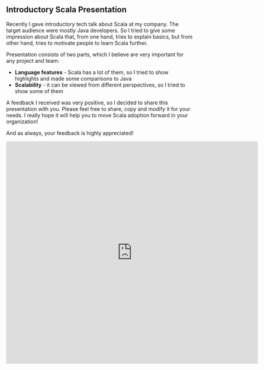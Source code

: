 ## Introductory Scala Presentation

Recently I gave introductory tech talk about Scala at my company. The target audience were mostly Java developers. So I tried to give some impression about Scala that, from one hand, tries to explain basics, but from other hand, tries to motivate people to learn Scala further.

Presentation consists of two parts, which I believe are very important for any project and team:

* **Language features** - Scala has a lot of them, so I tried to show highlights and made some comparisons to Java
* **Scalability** - it can be viewed from different perspectives, so I tried to show some of them

<!-- more -->

A feedback I received was very positive, so I decided to share this presentation with you. Please feel free to share, copy and modify it for your needs. I really hope it will help you to move Scala adoption forward in your organization!

And as always, your feedback is highly appreciated!

<iframe src="http://prezi.com/embed/opczxtrml2ib/?bgcolor=ffffff&amp;lock_to_path=0&amp;autoplay=1&amp;autohide_ctrls=0&amp;features=undefined&amp;disabled_features=undefined" width="680" height="600" frameBorder="0"></iframe>